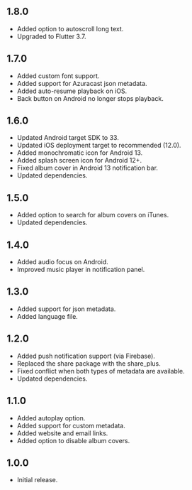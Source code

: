 ## 1.8.0

* Added option to autoscroll long text.
* Upgraded to Flutter 3.7.

## 1.7.0

* Added custom font support.
* Added support for Azuracast json metadata.
* Added auto-resume playback on iOS.
* Back button on Android no longer stops playback.

## 1.6.0

* Updated Android target SDK to 33.
* Updated iOS deployment target to recommended (12.0).
* Added monochromatic icon for Android 13.
* Added splash screen icon for Android 12+.
* Fixed album cover in Android 13 notification bar.
* Updated dependencies.

## 1.5.0

* Added option to search for album covers on iTunes.
* Updated dependencies.

## 1.4.0

* Added audio focus on Android.
* Improved music player in notification panel.

## 1.3.0

* Added support for json metadata.
* Added language file.

## 1.2.0

* Added push notification support (via Firebase).
* Replaced the share package with the share_plus.
* Fixed conflict when both types of metadata are available.
* Updated dependencies.

## 1.1.0

* Added autoplay option.
* Added support for custom metadata.
* Added website and email links.
* Added option to disable album covers.

## 1.0.0

* Initial release.
